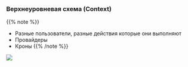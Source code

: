 ### Верхнеуровневая схема (Context)

{{% note %}}
- Разные пользователи, разные действия которые они выполняют
- Провайдеры
- Кроны
{{% /note %}}


![](/images/data/diagrams/high_level.svg)